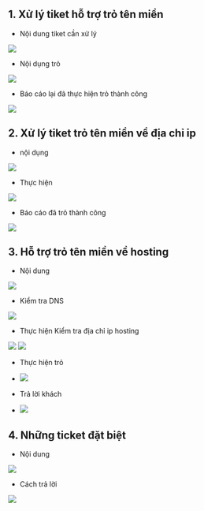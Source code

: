 ## 1. Xử lý tiket hỗ trợ trỏ tên miền
- Nội dung tiket cần xử lý
<img src="img/tiket1.png">


- Nội dụng trỏ
<img src="img/tiket2.png">

- Báo cáo lại đã thực hiện trỏ thành công
<img src="img/tiket3.0.png">

## 2. Xử lý tiket trỏ tên miền về địa chỉ ip
- nội dụng
<img src="img/tiket3.png">

- Thực hiện
<img src="img/tiket4.png">

- Báo cáo đã trỏ thành công
<img src="img/tiket5.png">

## 3. Hỗ trợ trỏ tên miền về hosting
- Nội dung
<img src="img/tiket6.png">

- Kiểm tra DNS
<img src="img/tiket6.5.png">

- Thực hiện Kiểm tra địa chỉ ip hosting
<img src="img/tiket7.png">
<img src="img/tiket8.png">

- Thực hiện trỏ 
- <img src="img/tiket9.png">

- Trả lời khách
- <img src="img/tiket10.png">


## 4. Những ticket đặt biệt
- Nội dung
<img src="img/dd1.png">

- Cách trả lời 
<img src="img/dd1.png">

